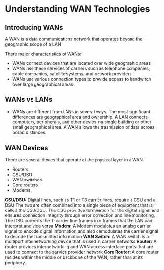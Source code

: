 # Understanding WAN Technologies

## Introducing WANs
A WAN is a data communications network that operates beyone the geographic scope of a LAN

There major characteristics of WANs:
  * WANs connect devices that are located over wide geographic areas
  * WANs use these services of carriers such as telephone companies, cable companies, satellite systems, and network providers
  * WANs use various connection types to provide access to bandwitch over large geographical areas

## WANs vs LANs
  * WANs are different from LANs in several ways. The most significant differences are geographical area and ownership. A LAN connects computers, peripherals, and other devies ina  single building or other small geographical area. A WAN allows the trasmission of data across borad distances.

## WAN Devices
There are several devies that operate at the physical layer in a WAN.
  * Routers
  * CSU/DSU
  * WAN switches
  * Core routers
  * Modems

**CSU/DSU:** Digital lines, such as T1 or T3 carrier lines, require a CSU and a DSU The two are often combined into a single piece of equipment that is called the CSU/DSU. The CSU provides termination for the digital signal and ensures connection integrity through error correction and line monitoring. The DSU converts the T-carrier line frames into frames that the LAN can interpret and vice versa
**Modem:** A Modem modulates an analog carrier signal to encode digital information and also demodulates the carrier signal to decode the transmitted information
**WAN Switch:** A WAN switch is a multiport internetworking device that is used in carrier networks
**Router:** A router provides internetworking and WAN access interface ports that are used to connect to the service provider network
**Core Router:** A core router resides within the middle or backbone of the WAN, rather than at its periphery.


